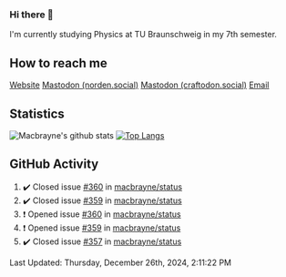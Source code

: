 ### Hi there 👋
I'm currently studying Physics at TU Braunschweig in my 7th semester.

## How to reach me
[Website](https://florentin-schleuss.de)
<a rel="me" href="https://norden.social/@florentin">Mastodon (norden.social)</a>
<a rel="me" href="https://craftodon.social/@frodolon">Mastodon (craftodon.social)</a>
[Email](mailto:hello@macbrayne.de)

## Statistics
![Macbrayne's github stats](https://github-readme-stats.vercel.app/api?username=macbrayne&count_private=true&show_icons=true&hide_rank=true&custom_title=macbrayne's%20GitHub%20Stats)
[![Top Langs](https://github-readme-stats.vercel.app/api/top-langs/?username=macbrayne&exclude_repo=liftron&layout=compact)](https://github.com/anuraghazra/github-readme-stats)
## GitHub Activity

<!--RECENT_ACTIVITY:start-->
1. ✔️ Closed issue [#360](https://github.com/macbrayne/status/issues/360) in [macbrayne/status](https://github.com/macbrayne/status)
2. ✔️ Closed issue [#359](https://github.com/macbrayne/status/issues/359) in [macbrayne/status](https://github.com/macbrayne/status)
3. ❗️ Opened issue [#360](https://github.com/macbrayne/status/issues/360) in [macbrayne/status](https://github.com/macbrayne/status)
4. ❗️ Opened issue [#359](https://github.com/macbrayne/status/issues/359) in [macbrayne/status](https://github.com/macbrayne/status)
5. ✔️ Closed issue [#357](https://github.com/macbrayne/status/issues/357) in [macbrayne/status](https://github.com/macbrayne/status)
<!--RECENT_ACTIVITY:end-->

<!--RECENT_ACTIVITY:last_update-->
Last Updated: Thursday, December 26th, 2024, 2:11:22 PM
<!--RECENT_ACTIVITY:last_update_end-->


<!--
**macbrayne/macbrayne** is a ✨ _special_ ✨ repository because its `README.md` (this file) appears on your GitHub profile.

Here are some ideas to get you started:

- 🔭 I’m currently working on ...
- 🌱 I’m currently learning ...
- 👯 I’m looking to collaborate on ...
- 🤔 I’m looking for help with ...
- 💬 Ask me about ...
- 📫 How to reach me: ...
- 😄 Pronouns: ...
- ⚡ Fun fact: ...
-->
